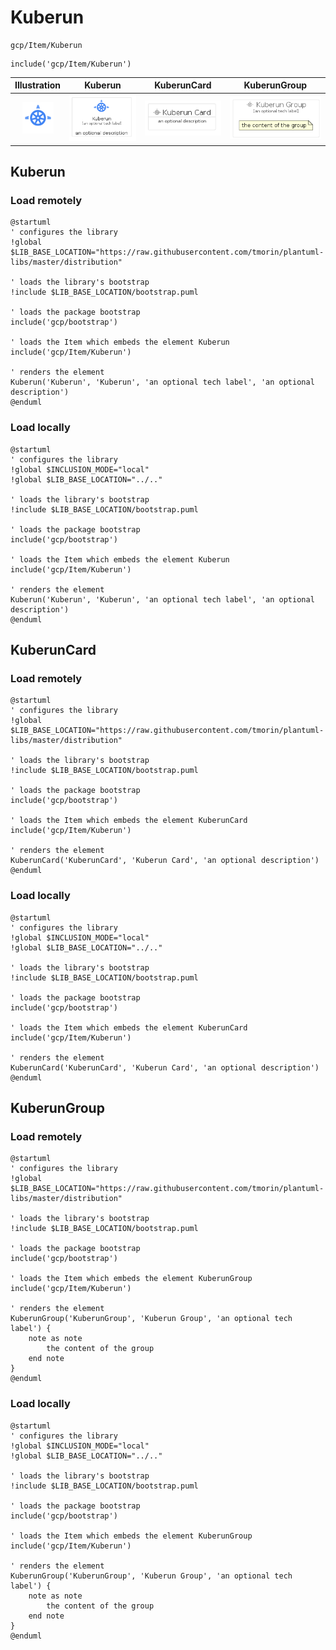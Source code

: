 # Kuberun


```text
gcp/Item/Kuberun
```

```text
include('gcp/Item/Kuberun')
```



| Illustration | Kuberun | KuberunCard | KuberunGroup |
| :---: | :---: | :---: | :---: |
| ![illustration for Illustration](../../gcp/Item/Kuberun.png) | ![illustration for Kuberun](../../gcp/Item/Kuberun.Local.png) | ![illustration for KuberunCard](../../gcp/Item/KuberunCard.Local.png) | ![illustration for KuberunGroup](../../gcp/Item/KuberunGroup.Local.png) |




## Kuberun

### Load remotely
```plantuml
@startuml
' configures the library
!global $LIB_BASE_LOCATION="https://raw.githubusercontent.com/tmorin/plantuml-libs/master/distribution"

' loads the library's bootstrap
!include $LIB_BASE_LOCATION/bootstrap.puml

' loads the package bootstrap
include('gcp/bootstrap')

' loads the Item which embeds the element Kuberun
include('gcp/Item/Kuberun')

' renders the element
Kuberun('Kuberun', 'Kuberun', 'an optional tech label', 'an optional description')
@enduml
```

### Load locally
```plantuml
@startuml
' configures the library
!global $INCLUSION_MODE="local"
!global $LIB_BASE_LOCATION="../.."

' loads the library's bootstrap
!include $LIB_BASE_LOCATION/bootstrap.puml

' loads the package bootstrap
include('gcp/bootstrap')

' loads the Item which embeds the element Kuberun
include('gcp/Item/Kuberun')

' renders the element
Kuberun('Kuberun', 'Kuberun', 'an optional tech label', 'an optional description')
@enduml
```

## KuberunCard

### Load remotely
```plantuml
@startuml
' configures the library
!global $LIB_BASE_LOCATION="https://raw.githubusercontent.com/tmorin/plantuml-libs/master/distribution"

' loads the library's bootstrap
!include $LIB_BASE_LOCATION/bootstrap.puml

' loads the package bootstrap
include('gcp/bootstrap')

' loads the Item which embeds the element KuberunCard
include('gcp/Item/Kuberun')

' renders the element
KuberunCard('KuberunCard', 'Kuberun Card', 'an optional description')
@enduml
```

### Load locally
```plantuml
@startuml
' configures the library
!global $INCLUSION_MODE="local"
!global $LIB_BASE_LOCATION="../.."

' loads the library's bootstrap
!include $LIB_BASE_LOCATION/bootstrap.puml

' loads the package bootstrap
include('gcp/bootstrap')

' loads the Item which embeds the element KuberunCard
include('gcp/Item/Kuberun')

' renders the element
KuberunCard('KuberunCard', 'Kuberun Card', 'an optional description')
@enduml
```

## KuberunGroup

### Load remotely
```plantuml
@startuml
' configures the library
!global $LIB_BASE_LOCATION="https://raw.githubusercontent.com/tmorin/plantuml-libs/master/distribution"

' loads the library's bootstrap
!include $LIB_BASE_LOCATION/bootstrap.puml

' loads the package bootstrap
include('gcp/bootstrap')

' loads the Item which embeds the element KuberunGroup
include('gcp/Item/Kuberun')

' renders the element
KuberunGroup('KuberunGroup', 'Kuberun Group', 'an optional tech label') {
    note as note
        the content of the group
    end note
}
@enduml
```

### Load locally
```plantuml
@startuml
' configures the library
!global $INCLUSION_MODE="local"
!global $LIB_BASE_LOCATION="../.."

' loads the library's bootstrap
!include $LIB_BASE_LOCATION/bootstrap.puml

' loads the package bootstrap
include('gcp/bootstrap')

' loads the Item which embeds the element KuberunGroup
include('gcp/Item/Kuberun')

' renders the element
KuberunGroup('KuberunGroup', 'Kuberun Group', 'an optional tech label') {
    note as note
        the content of the group
    end note
}
@enduml
```

